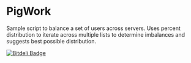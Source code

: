 PigWork
=======
Sample script to balance a set of users across servers. Uses percent distribution to iterate across multiple lists to determine imbalances and suggests best possible distribution.


[![Bitdeli Badge](https://d2weczhvl823v0.cloudfront.net/vishwanath79/pigdistributer/trend.png)](https://bitdeli.com/free "Bitdeli Badge")

